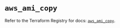 # `aws_ami_copy`

Refer to the Terraform Registry for docs: [`aws_ami_copy`](https://registry.terraform.io/providers/hashicorp/aws/5.65.0/docs/resources/ami_copy).

